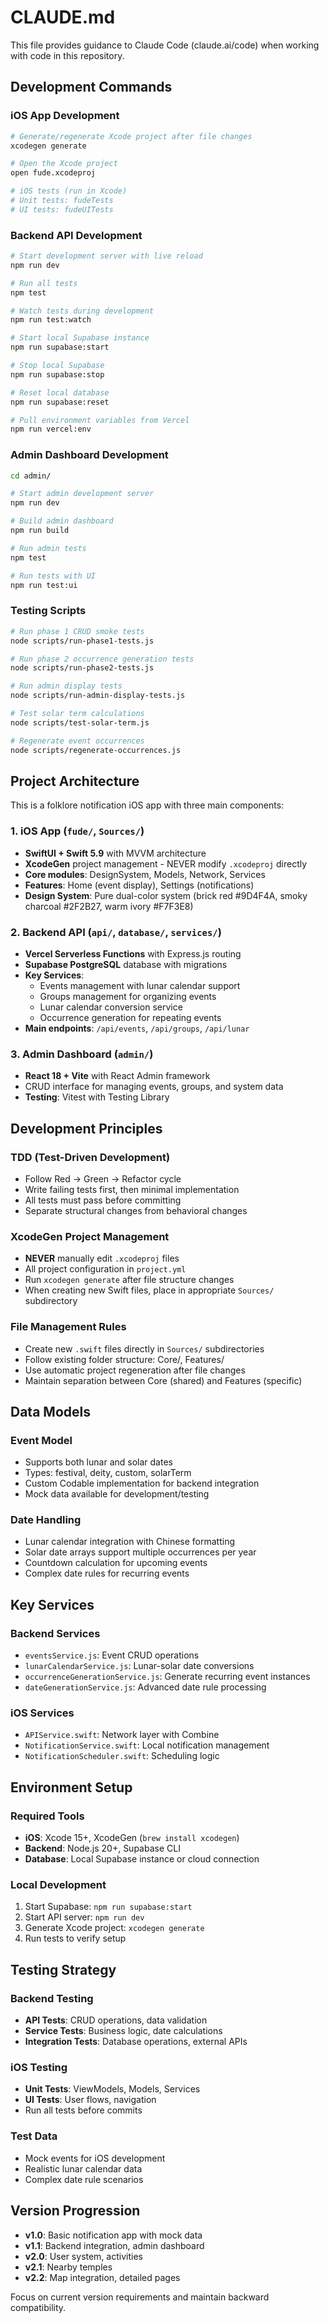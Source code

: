 # CLAUDE.md

This file provides guidance to Claude Code (claude.ai/code) when working with code in this repository.

## Development Commands

### iOS App Development
```bash
# Generate/regenerate Xcode project after file changes
xcodegen generate

# Open the Xcode project
open fude.xcodeproj

# iOS tests (run in Xcode)
# Unit tests: fudeTests
# UI tests: fudeUITests
```

### Backend API Development
```bash
# Start development server with live reload
npm run dev

# Run all tests
npm test

# Watch tests during development
npm run test:watch

# Start local Supabase instance
npm run supabase:start

# Stop local Supabase
npm run supabase:stop

# Reset local database
npm run supabase:reset

# Pull environment variables from Vercel
npm run vercel:env
```

### Admin Dashboard Development
```bash
cd admin/

# Start admin development server
npm run dev

# Build admin dashboard
npm run build

# Run admin tests
npm test

# Run tests with UI
npm run test:ui
```

### Testing Scripts
```bash
# Run phase 1 CRUD smoke tests
node scripts/run-phase1-tests.js

# Run phase 2 occurrence generation tests  
node scripts/run-phase2-tests.js

# Run admin display tests
node scripts/run-admin-display-tests.js

# Test solar term calculations
node scripts/test-solar-term.js

# Regenerate event occurrences
node scripts/regenerate-occurrences.js
```

## Project Architecture

This is a folklore notification iOS app with three main components:

### 1. iOS App (`fude/`, `Sources/`)
- **SwiftUI + Swift 5.9** with MVVM architecture
- **XcodeGen** project management - NEVER modify `.xcodeproj` directly
- **Core modules**: DesignSystem, Models, Network, Services
- **Features**: Home (event display), Settings (notifications)
- **Design System**: Pure dual-color system (brick red #9D4F4A, smoky charcoal #2F2B27, warm ivory #F7F3E8)

### 2. Backend API (`api/`, `database/`, `services/`)
- **Vercel Serverless Functions** with Express.js routing
- **Supabase PostgreSQL** database with migrations
- **Key Services**: 
  - Events management with lunar calendar support
  - Groups management for organizing events
  - Lunar calendar conversion service
  - Occurrence generation for repeating events
- **Main endpoints**: `/api/events`, `/api/groups`, `/api/lunar`

### 3. Admin Dashboard (`admin/`)
- **React 18 + Vite** with React Admin framework
- CRUD interface for managing events, groups, and system data
- **Testing**: Vitest with Testing Library

## Development Principles

### TDD (Test-Driven Development)
- Follow Red → Green → Refactor cycle
- Write failing tests first, then minimal implementation
- All tests must pass before committing
- Separate structural changes from behavioral changes

### XcodeGen Project Management
- **NEVER** manually edit `.xcodeproj` files
- All project configuration in `project.yml`
- Run `xcodegen generate` after file structure changes
- When creating new Swift files, place in appropriate `Sources/` subdirectory

### File Management Rules
- Create new `.swift` files directly in `Sources/` subdirectories
- Follow existing folder structure: Core/, Features/
- Use automatic project regeneration after file changes
- Maintain separation between Core (shared) and Features (specific)

## Data Models

### Event Model
- Supports both lunar and solar dates
- Types: festival, deity, custom, solarTerm
- Custom Codable implementation for backend integration
- Mock data available for development/testing

### Date Handling
- Lunar calendar integration with Chinese formatting
- Solar date arrays support multiple occurrences per year
- Countdown calculation for upcoming events
- Complex date rules for recurring events

## Key Services

### Backend Services
- `eventsService.js`: Event CRUD operations
- `lunarCalendarService.js`: Lunar-solar date conversions
- `occurrenceGenerationService.js`: Generate recurring event instances
- `dateGenerationService.js`: Advanced date rule processing

### iOS Services
- `APIService.swift`: Network layer with Combine
- `NotificationService.swift`: Local notification management
- `NotificationScheduler.swift`: Scheduling logic

## Environment Setup

### Required Tools
- **iOS**: Xcode 15+, XcodeGen (`brew install xcodegen`)
- **Backend**: Node.js 20+, Supabase CLI
- **Database**: Local Supabase instance or cloud connection

### Local Development
1. Start Supabase: `npm run supabase:start`
2. Start API server: `npm run dev`
3. Generate Xcode project: `xcodegen generate`
4. Run tests to verify setup

## Testing Strategy

### Backend Testing
- **API Tests**: CRUD operations, data validation
- **Service Tests**: Business logic, date calculations
- **Integration Tests**: Database operations, external APIs

### iOS Testing
- **Unit Tests**: ViewModels, Models, Services
- **UI Tests**: User flows, navigation
- Run all tests before commits

### Test Data
- Mock events for iOS development
- Realistic lunar calendar data
- Complex date rule scenarios

## Version Progression

- **v1.0**: Basic notification app with mock data
- **v1.1**: Backend integration, admin dashboard  
- **v2.0**: User system, activities
- **v2.1**: Nearby temples
- **v2.2**: Map integration, detailed pages

Focus on current version requirements and maintain backward compatibility.